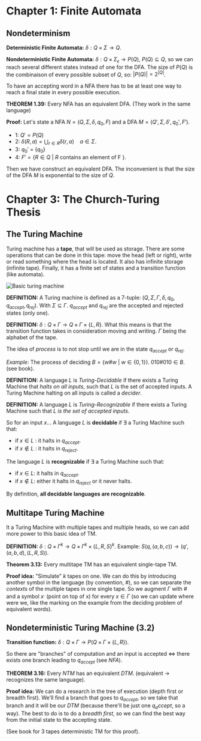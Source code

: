 # Chapter 1: Finite Automata
## Nondeterminism

**Deterministic Finite Automata:** $\delta:Q \times\Sigma \to Q$.

**Nondeterministic Finite Automata:** $\delta:Q\times\Sigma_{\epsilon}\to P(Q)$, $P(Q) \subseteq Q$, so we can reach several different states instead of one for the DFA. The size of $P(Q)$ is the combinaison of every possible subset of $Q$, so: $|P(Q)| = 2^{|Q|}$.

To have an accepting word in a NFA there has to be at least one way to reach a final state in every possible execution.

**THEOREM 1.39:** Every NFA has an equivalent DFA. (They work in the same language)

**Proof:** Let's state a NFA $N=(Q,\Sigma,\delta,q_0,F)$ and a DFA $M=(Q',\Sigma,\delta',q_0',F')$.
  - 1: $Q' = P(Q)$
  - 2: $\delta(R,a) = \bigcup_{r\in R} \delta(r,a)\ \ \ \ a \in\Sigma$.
  - 3: $q_0'$ = $\{q_0\}$
  - 4: $F' = \{R\in Q\  | \ R$ contains an element of F $\}$.

Then we have construct an equivalent DFA. The inconvenient is that the size of the DFA $M$ is exponential to the size of $Q$.

# Chapter 3: The Church-Turing Thesis

## The Turing Machine

Turing machine has a **tape**, that will be used as storage. There are some operations that can be done in this tape: move the head (left or right), write or read something where the head is located. It also has infinite storage (infinite tape). Finally, it has a finite set of states and a transition function (like automata).

![Basic turing machine](http://science.slc.edu/~jmarshall/courses/2002/fall/cs30/Lectures/week08/TuringMachine.gif)

**DEFINITION:** A Turing machine is defined as a 7-tuple: $(Q,\Sigma,\Gamma, \delta, q_0, q_{accept}, q_{rej})$. With $\Sigma \subseteq \Gamma$. $q_{accept}$ and $q_{rej}$ are the accepted and rejected states (only one).

**DEFINITION:** $\delta:Q\times\Gamma \to Q \times \Gamma \times \{L,R\}$. What this means is that the transition function takes in consideration moving and writing. $\Gamma$ being the alphabet of the tape.

The idea of *process* is to not stop until we are in the state $q_{accept}$ or $q_{rej}$.

*Example*: The process of deciding $B = \{w\#w\ |\ w\in \{0,1\}\}$. $010\#010 \in B$. (see book).

**DEFINITION:** A language $L$ is *Turing-Decidable* if there exists a Turing Machine that *halts on all inputs*, such that $L$ is the set of accepted inputs. A Turing Machine halting on all inputs is called a *decider*.

**DEFINITION:** A language $L$ is *Turing-Recognizable* if there exists a Turing Machine such that $L$ *is the set of accepted inputs*.

So for an input $x$... A language $L$ is **decidable** if $\exists$ a Turing Machine such that:
  - if $x \in L$ : it halts in $q_{accept}$.
  - if $x \notin L$ : it halts in $q_{reject}$.

The language $L$ is **recognizable** if $\exists$ a Turing Machine such that:
  - if $x \in L$: it halts in $q_{accept}$.
  - if $x \notin L$: either it halts in $q_{reject}$ or it never halts.

By definition, **all decidable languages are recognizable**.

## Multitape Turing Machine

It a Turing Machine with multiple tapes and multiple heads, so we can add more power to this basic idea of TM.

**DEFINITION:** $\delta:Q\times\Gamma^k \to Q\times\Gamma^k\times\{L,R,S\}^k$. Example: $S(q,(a,b,c))\to(q',(a,b,d),(L,R,S))$.

**Theorem 3.13:** Every multitape TM has an equivalent single-tape TM.

**Proof idea:** "Simulate" $k$ tapes on one. We can do this by introducing another symbol in the language (by convention, $\#$), so we can separate the *contexts* of the multiple tapes in one single tape. So we augment $\Gamma$ with $\#$ and a symbol $x^.$ (point on top of x) for every $x \in \Gamma$ (so we can update where were we, like the marking on the example from the deciding problem of equivalent words).

## Nondeterministic Turing Machine (3.2)

**Transition function:** $\delta:Q\times\Gamma\to P(Q\times\Gamma\times\{L,R\})$.

So there are "branches" of computation and an input is accepted $\Leftrightarrow$ there exists one branch leading to $q_{accept}$ (see *NFA*).

**THEOREM 3.16:** Every *NTM* has an equivalent *DTM*. (equivalent $\to$ recognizes the same language).

**Proof idea:** We can do a research in the tree of execution (depth first or breadth first). We'll find a branch that goes to $q_{accept}$, so we take that branch and it will be our *DTM* (because there'll be just one $q_accept$, so a way). The best to do is to do a *breadth first*, so we can find the best way from the initial state to the accepting state.

(See book for 3 tapes deterministic TM for this proof).
